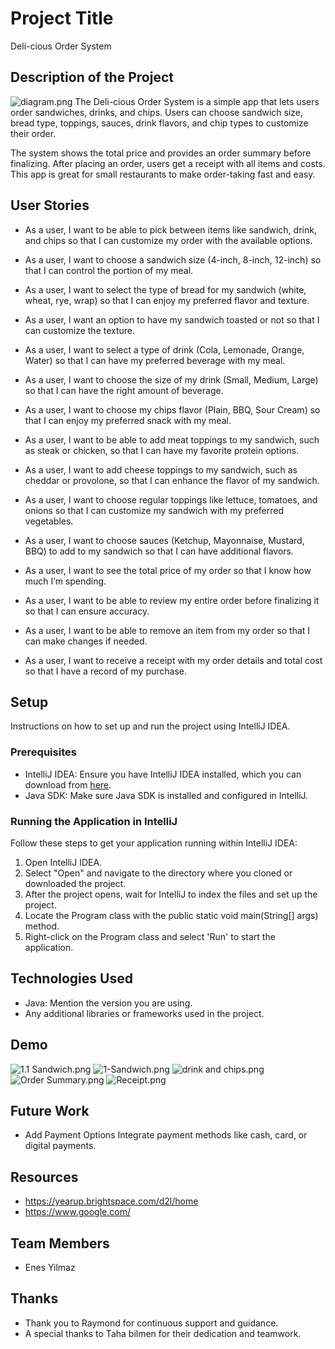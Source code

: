 # Project Title

Deli-cious Order System

## Description of the Project
![diagram.png](diagram.png)
The Deli-cious Order System is a simple app that lets users order sandwiches,
drinks, and chips. Users can choose sandwich size, bread type, toppings, sauces,
drink flavors, and chip types to customize their order.

The system shows the total price and provides an order summary before finalizing.
After placing an order, users get a receipt with all items and costs.
This app is great for small restaurants to make order-taking fast and easy.

## User Stories

- As a user, I want to be able to pick between items like sandwich, drink,
  and chips so that I can customize my order with the available options.

- As a user, I want to choose a sandwich size (4-inch, 8-inch, 12-inch)
  so that I can control the portion of my meal.

- As a user, I want to select the type of bread for my sandwich (white, wheat, rye, wrap)
  so that I can enjoy my preferred flavor and texture.

- As a user, I want an option to have my sandwich toasted or not so
  that I can customize the texture.

- As a user, I want to select a type of drink (Cola, Lemonade, Orange, Water)
  so that I can have my preferred beverage with my meal.

- As a user, I want to choose the size of my drink (Small, Medium, Large) so
  that I can have the right amount of beverage.

- As a user, I want to choose my chips flavor (Plain, BBQ, Sour Cream)
  so that I can enjoy my preferred snack with my meal.

- As a user, I want to be able to add meat toppings to my sandwich,
  such as steak or chicken, so that I can have my favorite protein options.

- As a user, I want to add cheese toppings to my sandwich, such as cheddar or
  provolone, so that I can enhance the flavor of my sandwich.

- As a user, I want to choose regular toppings like lettuce, tomatoes, and onions so
  that I can customize my sandwich with my preferred vegetables.

- As a user, I want to choose sauces (Ketchup, Mayonnaise, Mustard, BBQ)
  to add to my sandwich so that I can have additional flavors.

- As a user, I want to see the total price of my order
  so that I know how much I’m spending.

- As a user, I want to be able to review my entire order before finalizing it
  so that I can ensure accuracy.

- As a user, I want to be able to remove an item from my order so that
  I can make changes if needed.

- As a user, I want to receive a receipt with my order details and total cost
  so that I have a record of my purchase.

## Setup

Instructions on how to set up and run the project using IntelliJ IDEA.

### Prerequisites

- IntelliJ IDEA: Ensure you have IntelliJ IDEA installed, which you can download
  from [here](https://www.jetbrains.com/idea/download/).
- Java SDK: Make sure Java SDK is installed and configured in IntelliJ.

### Running the Application in IntelliJ

Follow these steps to get your application running within IntelliJ IDEA:

1. Open IntelliJ IDEA.
2. Select "Open" and navigate to the directory where you cloned or downloaded the project.
3. After the project opens, wait for IntelliJ to index the files and set up the project.
4. Locate the Program class with the public static void main(String[] args) method.
5. Right-click on the Program class and select 'Run' to start the application.

## Technologies Used

- Java: Mention the version you are using.
- Any additional libraries or frameworks used in the project.

## Demo

![1.1 Sandwich.png](imgs%2F1.1%20Sandwich.png)
![1-Sandwich.png](imgs%2F1-Sandwich.png)
![drink and chips.png](imgs%2Fdrink%20and%20chips.png)
![Order Summary.png](imgs%2FOrder%20Summary.png)
![Receipt.png](imgs%2FReceipt.png)

## Future Work

- Add Payment Options
  Integrate payment methods like cash, card, or digital payments.

## Resources

- https://yearup.brightspace.com/d2l/home
- https://www.google.com/

## Team Members

- Enes Yilmaz

## Thanks

- Thank you to Raymond for continuous support and guidance.
- A special thanks to Taha bilmen for their dedication and teamwork.